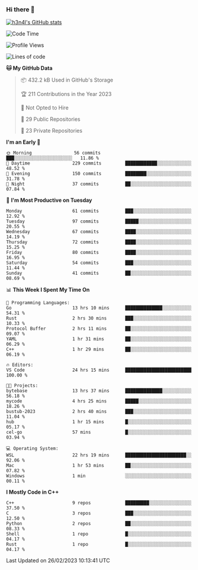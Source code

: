 ### Hi there 👋

[![h3n4l's GitHub stats](https://github-readme-stats.vercel.app/api?username=h3n4l&count_private=true&show_icons=true&theme=radical)](https://github.com/h3n4l/github-readme-stats)

<!--START_SECTION:waka-->
![Code Time](http://img.shields.io/badge/Code%20Time-974%20hrs%2018%20mins-blue)

![Profile Views](http://img.shields.io/badge/Profile%20Views-1-blue)

![Lines of code](https://img.shields.io/badge/From%20Hello%20World%20I%27ve%20Written-1.7%20million%20lines%20of%20code-blue)

**🐱 My GitHub Data** 

> 📦 432.2 kB Used in GitHub's Storage 
 > 
> 🏆 211 Contributions in the Year 2023
 > 
> 🚫 Not Opted to Hire
 > 
> 📜 29 Public Repositories 
 > 
> 🔑 23 Private Repositories 
 > 
**I'm an Early 🐤** 

```text
🌞 Morning                56 commits          ███░░░░░░░░░░░░░░░░░░░░░░   11.86 % 
🌆 Daytime                229 commits         ████████████░░░░░░░░░░░░░   48.52 % 
🌃 Evening                150 commits         ████████░░░░░░░░░░░░░░░░░   31.78 % 
🌙 Night                  37 commits          ██░░░░░░░░░░░░░░░░░░░░░░░   07.84 % 
```
📅 **I'm Most Productive on Tuesday** 

```text
Monday                   61 commits          ███░░░░░░░░░░░░░░░░░░░░░░   12.92 % 
Tuesday                  97 commits          █████░░░░░░░░░░░░░░░░░░░░   20.55 % 
Wednesday                67 commits          ████░░░░░░░░░░░░░░░░░░░░░   14.19 % 
Thursday                 72 commits          ████░░░░░░░░░░░░░░░░░░░░░   15.25 % 
Friday                   80 commits          ████░░░░░░░░░░░░░░░░░░░░░   16.95 % 
Saturday                 54 commits          ███░░░░░░░░░░░░░░░░░░░░░░   11.44 % 
Sunday                   41 commits          ██░░░░░░░░░░░░░░░░░░░░░░░   08.69 % 
```


📊 **This Week I Spent My Time On** 

```text
💬 Programming Languages: 
Go                       13 hrs 10 mins      ██████████████░░░░░░░░░░░   54.31 % 
Rust                     2 hrs 30 mins       ███░░░░░░░░░░░░░░░░░░░░░░   10.33 % 
Protocol Buffer          2 hrs 11 mins       ██░░░░░░░░░░░░░░░░░░░░░░░   09.07 % 
YAML                     1 hr 31 mins        ██░░░░░░░░░░░░░░░░░░░░░░░   06.29 % 
C++                      1 hr 29 mins        ██░░░░░░░░░░░░░░░░░░░░░░░   06.19 % 

🔥 Editors: 
VS Code                  24 hrs 15 mins      █████████████████████████   100.00 % 

🐱‍💻 Projects: 
bytebase                 13 hrs 37 mins      ██████████████░░░░░░░░░░░   56.18 % 
mycode                   4 hrs 25 mins       █████░░░░░░░░░░░░░░░░░░░░   18.26 % 
bustub-2023              2 hrs 40 mins       ███░░░░░░░░░░░░░░░░░░░░░░   11.04 % 
hub                      1 hr 15 mins        █░░░░░░░░░░░░░░░░░░░░░░░░   05.17 % 
cel-go                   57 mins             █░░░░░░░░░░░░░░░░░░░░░░░░   03.94 % 

💻 Operating System: 
WSL                      22 hrs 19 mins      ███████████████████████░░   92.06 % 
Mac                      1 hr 53 mins        ██░░░░░░░░░░░░░░░░░░░░░░░   07.82 % 
Windows                  1 min               ░░░░░░░░░░░░░░░░░░░░░░░░░   00.11 % 
```

**I Mostly Code in C++** 

```text
C++                      9 repos             █████████░░░░░░░░░░░░░░░░   37.50 % 
C                        3 repos             ███░░░░░░░░░░░░░░░░░░░░░░   12.50 % 
Python                   2 repos             ██░░░░░░░░░░░░░░░░░░░░░░░   08.33 % 
Shell                    1 repo              █░░░░░░░░░░░░░░░░░░░░░░░░   04.17 % 
Rust                     1 repo              █░░░░░░░░░░░░░░░░░░░░░░░░   04.17 % 
```




 Last Updated on 26/02/2023 10:13:41 UTC
<!--END_SECTION:waka-->


